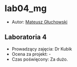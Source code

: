 # lab04_mg

- Autor: [Mateusz Głuchowski](https://github.com/hue1337)

## Laboratoria 4
- Prowadzący zajęcia: Dr Kubik
- Ocena za projekt: -
- Czas poświęcony: Za dużo.
